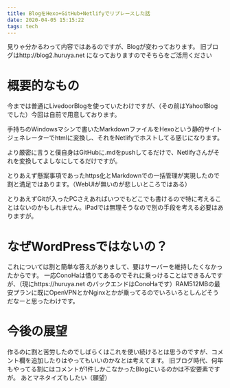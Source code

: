 ```yaml
---
title: BlogをHexo+GitHub+Netlifyでリプレースした話
date: 2020-04-05 15:15:22
tags: tech
---
```

見りゃ分かるわって内容ではあるのですが、Blogが変わっております。
旧ブログはhttp://blog2.huruya.net になっておりますのでそちらをご活用ください
<!---more -->
# 概要的なもの
今までは普通にLivedoorBlogを使っていたわけですが、（その前はYahoo!Blogでした）今回は自前で用意しております。

手持ちのWindowsマシンで書いたMarkdownファイルをHexoという静的サイトジェネレーターでhtmlに変換し、それをNetlifyでホストしてる感じになります。

より厳密に言うと僕自身はGitHubに.mdをpushしてるだけで、Netlifyさんがそれを変換してよしなにしてるだけですが。

とりあえず懸案事項であったhttps化とMarkdownでの一括管理が実現したので割と満足ではあります。（WebUIが無いのが悲しいところではある）

とりあえずGitが入ったPCさえあればいつでもどこでも書けるので特に考えることはないのかもしれません。iPadでは無理そうなので別の手段を考える必要はありますが。

# なぜWordPressではないの？

これについては割と簡単な答えがありまして、要はサーバーを維持したくなかったからです。
一応ConoHaは借りてあるのでそれに乗っけることはできるんですが、（現にhttps://huruya.net のバックエンドはConoHaです）RAM512MBの最安プランに既にOpenVPNとかNginxとかが乗ってるのでいろいろとしんどそうだなーと思ったわけです。

# 今後の展望
作るのに割と苦労したのでしばらくはこれを使い続けるとは思うのですが、コメント欄を追加したりはやってもいいのかなとは考えてます。
旧ブログ時代、何年もやってる割にはコメントが1件しかこなかったBlogにいるのかは不安要素ですが。
あとマネタイズもしたい（願望）